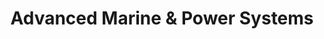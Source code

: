 ---
title: "Advanced Marine & Power Systems"
url: /orange-beach/advanced-marine-und-power-systems/
shop: Autowerkstatt
---